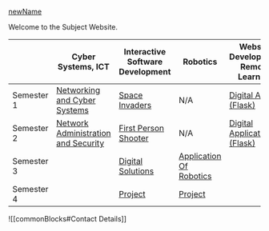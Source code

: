 [newName](newName.md)


Welcome to the Subject Website. 

|            | Cyber Systems, ICT                      | Interactive Software Development     | Robotics                                  | Website Development<br>Remote Learning |
| ---------- | --------------------------------------- | ------------------------------------ | ----------------------------------------- | -------------------------------------- |
| Semester 1 | [Networking and Cyber Systems](Cyber/1%20-%20Networking%20and%20Cyber%20Systems/Networking%20and%20Cyber%20Systems.md)      | [Space Invaders](ISD/1%20-%20Digital%20Assets/Space%20Invaders.md)                   | N/A                                       | [Digital Assets (Flask)](Web%20Dev/1%20-%20Digital%20Assets/Digital%20Assets%20(Flask).md)           |
| Semester 2 | [Network Administration and Security](Cyber/2%20-%20Network%20Administration%20and%20Security/Network%20Administration%20and%20Security.md) | [First Person Shooter](ISD/2%20-%20Digital%20Applications/First%20Person%20Shooter.md)             | N/A                                       | [Digital Applications (Flask)](Web%20Dev/2DigitalApplications/Digital%20Applications%20(Flask).md)      |
| Semester 3 |                                         | [Digital Solutions](ISD/3%20-%20Digital%20Solutions/Digital%20Solutions.md)                | [Application Of Robotics](Robotics/3%20-%20Application%20of%20Robotics/Application%20Of%20Robotics.md)              |                                        |
| Semester 4 |                                         | [Project](ISD/4%20-%20Project/Project.md) | [Project](Robotics/4%20-%20Project/Project.md) |                                        |

![[commonBlocks#Contact Details]]
